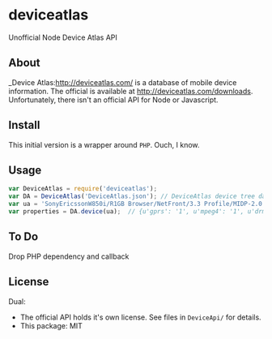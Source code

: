 # deviceatlas

Unofficial Node Device Atlas API


## About

_Device Atlas:http://deviceatlas.com/ is a database of mobile device information. The official is available at http://deviceatlas.com/downloads. Unfortunately, there isn't an official API for Node or Javascript. 

## Install

This initial version is a wrapper around ```PHP```. Ouch, I know.

## Usage

```js
var DeviceAtlas = require('deviceatlas');
var DA = DeviceAtlas('DeviceAtlas.json'); // DeviceAtlas device tree data file
var ua = 'SonyEricssonW850i/R1GB Browser/NetFront/3.3 Profile/MIDP-2.0 Configuration/CLDC-1.1';
var properties = DA.device(ua);  // {u'gprs': '1', u'mpeg4': '1', u'drmOmaForwardLock': '1', ...
```

## To Do

Drop PHP dependency and callback


## License

Dual:

- The official API holds it's own license. See files in ```DeviceApi/``` for details.
- This package: MIT
